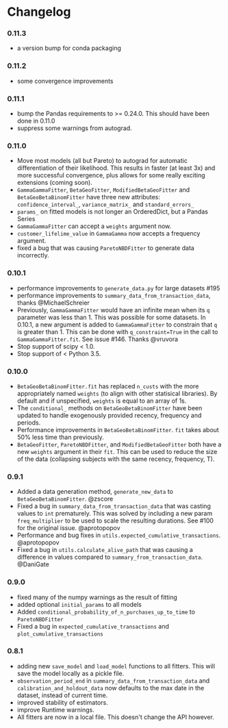 # Changelog

### 0.11.3
 - a version bump for conda packaging

### 0.11.2
 - some convergence improvements

### 0.11.1
 - bump the Pandas requirements to >= 0.24.0. This should have been done in 0.11.0
 - suppress some warnings from autograd.

### 0.11.0
 - Move most models (all but Pareto) to autograd for automatic differentiation of their likelihood. This results in faster (at least 3x) and more successful convergence, plus allows for some really exciting extensions (coming soon).
 - `GammaGammaFitter`, `BetaGeoFitter`, `ModifiedBetaGeoFitter` and `BetaGeoBetaBinomFitter` have three new attributes: `confidence_interval_`, `variance_matrix_` and `standard_errors_`
 - `params_` on fitted models is not longer an OrderedDict, but a Pandas Series
 - `GammaGammaFitter` can accept a `weights` argument now.
 - `customer_lifelime_value` in `GammaGamma` now accepts a frequency argument.
 - fixed a bug that was causing `ParetoNBDFitter` to generate data incorrectly.

### 0.10.1
 - performance improvements to `generate_data.py` for large datasets #195
 - performance improvements to `summary_data_from_transaction_data`, thanks @MichaelSchreier
 - Previously, `GammaGammaFitter` would have an infinite mean when its `q` parameter was less than 1. This was possible for some datasets. In 0.10.1, a new argument is added to `GammaGammaFitter` to constrain that `q` is greater than 1. This can be done with `q_constraint=True` in the call to `GammaGammaFitter.fit`. See issue #146. Thanks @vruvora
 - Stop support of scipy < 1.0.
 - Stop support of < Python 3.5.

### 0.10.0
 - `BetaGeoBetaBinomFitter.fit` has replaced `n_custs` with the more appropriately named `weights` (to align with other statisical libraries). By default and if unspecified, `weights` is equal to an array of 1s.
 - The `conditional_` methods on `BetaGeoBetaBinomFitter` have been updated to handle exogenously provided recency, frequency and periods.
 - Performance improvements in `BetaGeoBetaBinomFitter`. `fit` takes about 50% less time than previously.
 - `BetaGeoFitter`, `ParetoNBDFitter`, and `ModifiedBetaGeoFitter` both have a new `weights` argument in their `fit`. This can be used to reduce the size of the data (collapsing subjects with the same recency, frequency, T).

### 0.9.1
 - Added a data generation method, `generate_new_data` to `BetaGeoBetaBinomFitter`. @zscore
 - Fixed a bug in `summary_data_from_transaction_data` that was casting values to `int` prematurely. This was solved by including a new param `freq_multiplier` to be used to scale the resulting durations. See #100 for the original issue.  @aprotopopov
 - Performance and bug fixes in `utils.expected_cumulative_transactions`. @aprotopopov
 - Fixed a bug in `utils.calculate_alive_path` that was causing a difference in values compared to `summary_from_transaction_data`. @DaniGate

### 0.9.0
 - fixed many of the numpy warnings as the result of fitting
 - added optional `initial_params` to all models
 - Added `conditional_probability_of_n_purchases_up_to_time` to `ParetoNBDFitter`
 - Fixed a bug in `expected_cumulative_transactions` and `plot_cumulative_transactions`

### 0.8.1
 - adding new `save_model` and `load_model` functions to all fitters. This will save the model locally as a pickle file.
 - `observation_period_end` in `summary_data_from_transaction_data` and `calibration_and_holdout_data` now defaults to the max date in the dataset, instead of current time.
 - improved stability of estimators.
 - improve Runtime warnings.
 - All fitters are now in a local file. This doesn't change the API however.
